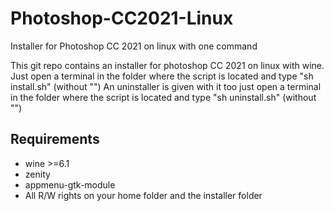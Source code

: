 # Photoshop-CC2021-Linux
Installer for Photoshop CC 2021 on linux with one command

This git repo contains an installer for photoshop CC 2021 on linux with wine.
Just open a terminal in the folder where the script is located and type "sh install.sh" (without "")
An uninstaller is given with it too just open a terminal in the folder where the script is located and type "sh uninstall.sh"  (without "")

## Requirements
- wine >=6.1
- zenity
- appmenu-gtk-module
- All R/W rights on your home folder and the installer folder

